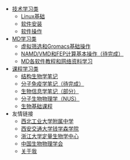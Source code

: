- [技术学习类](/techniques/README.md)
  - [Linux基础](/techniques/Linux-fundamental.md)
  - [软件安装](/techniques/Prepare-for-the-computer.md)
  - [软件操作](/techniques/Specific-Software-Usage.md)
- [MD学习类](/MD/README.md)
  - [虚拟筛选和Gromacs基础操作](/MD/UROPS-run-and-result.md)
  - [NAMD/VMD和FEP计算基本操作（待完成）](/MD/FYP-notes.md)
  - [MD各软件教程和网络资料学习](/MD/MD-tutorials-all.md)
- [课程学习类](/course/README.md)
  - [结构生物学笔记](/course/structural-biology/sb-outline.md)
  - [分子免疫学笔记（待完成）](/course/molecular-immunology/molecular-immunology.md)
  - [生物信息学笔记（部分）](/course/bioinformatics/bioinformatics.md)
  - [分子生物物理学（NUS）](/course/molecular-biophysics-NUS/LSM-3243.md)
  - [生物基础课程](/course/fundamental-biology.md)
- 友情链接
  - [西北工业大学附属中学](http://www.xgdfz.com/)
  - [西安交通大学钱学森学院](http://bjb.xjtu.edu.cn/)
  - [浙江大学定量生物学中心](http://iqb.zju.edu.cn/)
  - [中国生物物理学会](https://space.bilibili.com/424091950)
  - <a href="https://gxf1212.gitee.io/notes/#/utils/about" target="_self">关于我</a>
